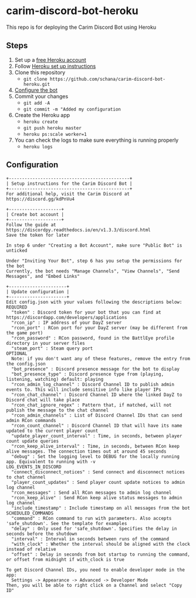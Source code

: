 # carim-discord-bot-heroku

This repo is for deploying the Carim Discord Bot using Heroku

## Steps

1. Set up a [free Heroku account](https://signup.heroku.com/signup/dc)
1. Follow [Heroku set up instructions](https://devcenter.heroku.com/articles/getting-started-with-python#set-up)
1. Clone this repository
   + `git clone https://github.com/schana/carim-discord-bot-heroku.git`
1. [Configure the bot](#Configuration)
1. Commit your changes
   + `git add -A`
   + `git commit -m "Added my configuration`
1. Create the Heroku app
   + `heroku create`
   + `git push heroku master`
   + `heroku ps:scale worker=1`
1. You can check the logs to make sure everything is running properly
   + `heroku logs`

## Configuration

```text
+----------------------------------------------+
| Setup instructions for the Carim Discord Bot |
+----------------------------------------------+
For additional help, visit the Carim Discord at https://discord.gg/kdPnVu4

+--------------------+
| Create bot account |
+--------------------+
Follow the guide at https://discordpy.readthedocs.io/en/v1.3.3/discord.html
Save the token for later

In step 6 under "Creating a Bot Account", make sure "Public Bot" is unticked

Under "Inviting Your Bot", step 6 has you setup the permissions for the bot
Currently, the bot needs "Manage Channels", "View Channels", "Send Messages", and "Embed Links"

+----------------------+
| Update configuration |
+----------------------+
Edit config.json with your values following the descriptions below:
REQUIRED
  "token" : Discord token for your bot that you can find at https://discordapp.com/developers/applications
  "rcon_ip" : IP address of your DayZ server
  "rcon_port" : RCon port for your DayZ server (may be different from the game port)
  "rcon_password" : RCon password, found in the BattlEye profile directory in your server files
  "steam_port" : Steam query port
OPTIONAL
  Note: if you don't want any of these features, remove the entry from the config.json
  "bot_presence" : Discord presence message for the bot to display
  "bot_presence_type" : Discord presence type from (playing, listening, watching) default: playing
  "rcon_admin_log_channel" : Discord Channel ID to publish admin events to. This will include sensitive info like player IPs
  "rcon_chat_channel" : Discord Channel ID where the linked DayZ to Discord chat will take place
  "rcon_chat_ignore_regex" : Pattern that, if matched, will not publish the message to the chat channel
  "rcon_admin_channels" : List of Discord Channel IDs that can send admin RCon commands
  "rcon_count_channel" : Discord Channel ID that will have its name updated to the current player count
  "update_player_count_interval" : Time, in seconds, between player count update queries
  "rcon_keep_alive_interval" : Time, in seconds, between RCon keep alive messages. The connection times out at around 45 seconds
  "debug" : Set the logging level to DEBUG for the locally running app. Equivalent to running with -v
LOG_EVENTS_IN_DISCORD
  "connect_disconnect_notices" : Send connect and disconnect notices to chat channel
  "player_count_updates" : Send player count update notices to admin log channel
  "rcon_messages" : Send all RCon messages to admin log channel
  "rcon_keep_alive" : Send RCon keep alive status messages to admin log channel
  "include_timestamp" : Include timestamp on all messages from the bot
SCHEDULED_COMMANDS
  "command" : RCon command to run with parameters. Also accepts 'safe_shutdown'. See the template for examples
  "delay" : Only used for 'safe_shutdown'. Specifies the delay in seconds before the shutdown
  "interval" : Interval in seconds between runs of the command
  "with_clock" : Whether the interval should be aligned with the clock instead of relative
  "offset" : Delay in seconds from bot startup to running the command, or offset from midnight if with_clock is true

To get Discord Channel IDs, you need to enable developer mode in the app:
  Settings -> Appearance -> Advanced -> Developer Mode
Then, you will be able to right click on a Channel and select "Copy ID"
```
